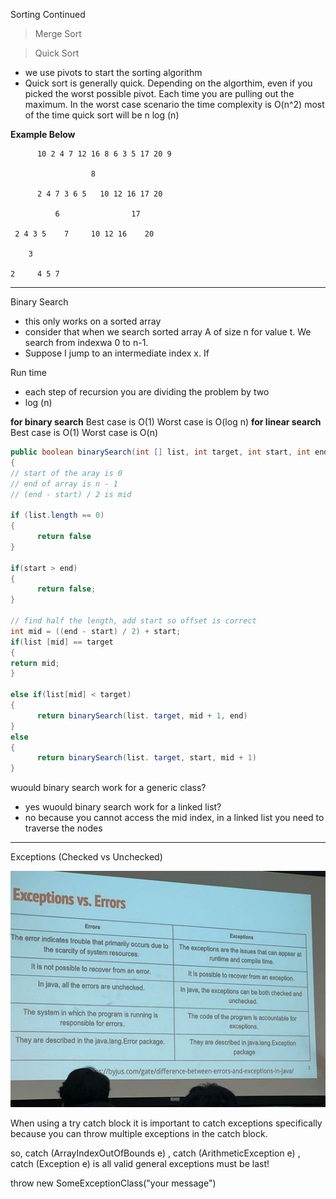 Sorting Continued

> Merge Sort



> Quick Sort
- we use pivots to start the sorting algorithm
- Quick sort is generally quick. Depending on the algorthim, even if you picked the worst possible pivot. 
Each time you are pulling out the maximum. In the worst case scenario the time complexity is O(n^2)
most of the time quick sort will be n log (n)

__Example Below__

```
      10 2 4 7 12 16 8 6 3 5 17 20 9
      
                  8
      
      2 4 7 3 6 5   10 12 16 17 20
      
          6                17
      
 2 4 3 5    7     10 12 16    20
            
    3

2     4 5 7

```
---

Binary Search
- this only works on a sorted array
- consider that when we search sorted array A of size n for value t. We search from indexwa 0 to n-1.
- Suppose I jump to an intermediate index x. If

Run time
- each step of recursion you are dividing the problem by two
- log (n)

__for binary search__
Best case is O(1)
Worst case is O(log n)
__for linear search__
Best case is O(1)
Worst case is O(n)


```Java
public boolean binarySearch(int [] list, int target, int start, int end)
{
// start of the aray is 0
// end of array is n - 1
// (end - start) / 2 is mid

if (list.length == 0)
{
      return false
}

if(start > end)
{
      return false;
}

// find half the length, add start so offset is correct
int mid = ((end - start) / 2) + start;
if(list [mid] == target
{
return mid;
}

else if(list[mid] < target)
{
      return binarySearch(list. target, mid + 1, end)
}
else
{
      return binarySearch(list. target, start, mid + 1)
}
```

wuould binary search work for a generic class?
- yes
wuould binary search work for a linked list?
- no because you cannot access the mid index, in a linked list you need to traverse the nodes

---
Exceptions (Checked vs Unchecked)

![exception/Error Overview](387577111_1346550776234802_6994473361776137601_n.jpg)

When using a try catch block it is important to catch exceptions specifically because you can throw multiple exceptions in the catch block.

so, catch (ArrayIndexOutOfBounds e) , catch (ArithmeticException e) , catch (Exception e) is all valid
general exceptions must be last!

throw new SomeExceptionClass("your message")


